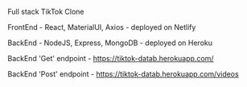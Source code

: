 Full stack TikTok Clone

FrontEnd - React, MaterialUI, Axios - deployed on Netlify

BackEnd - NodeJS, Express, MongoDB - deployed on Heroku

BackEnd 'Get' endpoint - https://tiktok-datab.herokuapp.com/

BackEnd 'Post' endpoint - https://tiktok-datab.herokuapp.com/videos
